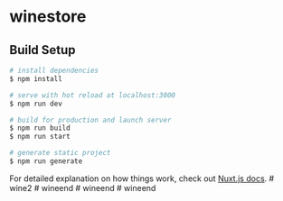 # winestore

## Build Setup

```bash
# install dependencies
$ npm install

# serve with hot reload at localhost:3000
$ npm run dev

# build for production and launch server
$ npm run build
$ npm run start

# generate static project
$ npm run generate
```

For detailed explanation on how things work, check out [Nuxt.js docs](https://nuxtjs.org).
#   w i n e 2  
 #   w i n e e n d  
 #   w i n e e n d  
 #   w i n e e n d  
 